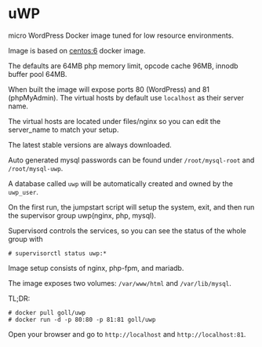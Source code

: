 # uWP
micro WordPress Docker image tuned for low resource environments.

Image is based on [centos:6](https://registry.hub.docker.com/_/centos/) docker image.

The defaults are 64MB php memory limit, opcode cache 96MB, innodb buffer pool 64MB.

When built the image will expose ports 80 (WordPress) and 81 (phpMyAdmin). The virtual hosts by default use ```localhost``` as their server name.

The virtual hosts are located under files/nginx so you can edit the server_name to match your setup.

The latest stable versions are always downloaded.

Auto generated mysql passwords can be found under ```/root/mysql-root``` and ```/root/mysql-uwp```.

A database called ```uwp``` will be automatically created and owned by the ```uwp_user```.

On the first run, the jumpstart script will setup the system, exit, and then run the supervisor group uwp(nginx, php, mysql).

Supervisord controls the services, so you can see the status of the whole group with

```
# supervisorctl status uwp:*
```

Image setup consists of nginx, php-fpm, and mariadb.

The image exposes two volumes: ```/var/www/html``` and ```/var/lib/mysql```.

TL;DR:

```
# docker pull goll/uwp
# docker run -d -p 80:80 -p 81:81 goll/uwp
```

Open your browser and go to ```http://localhost``` and ```http://localhost:81```.
